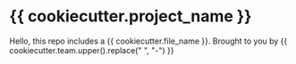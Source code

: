 # {{ cookiecutter.project_name }}

Hello, this repo includes a {{ cookiecutter.file_name }}. Brought to you by {{ cookiecutter.team.upper().replace(" ", "-") }}
